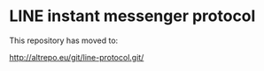 LINE instant messenger protocol
===============================

This repository has moved to:

http://altrepo.eu/git/line-protocol.git/
